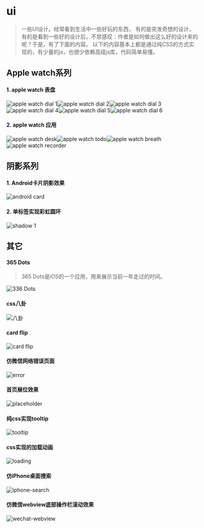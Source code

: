 # ui

> 一些UI设计。经常看到生活中一些好玩的东西， 有的是突发奇想的设计，有的是看到一些好的设计后，不禁感叹：作者是如何做出这么好的设计来的呢？于是，有了下面的内容。
> 以下的内容基本上都是通过纯CSS的方式实现的，有少量的js，也很少依赖高级js库，代码简单易懂。



## Apple watch系列

#### 1. apple watch 表盘
![apple watch dial 1](images/apple-watch-dial-1.png)![apple watch dial 2](images/apple-watch-dial-2.gif)![apple watch dial 3](images/apple-watch-dial-3.png)![apple watch dial 4](images/apple-watch-dial-4.png)![apple watch dial 5](images/apple-watch-dial-5.gif)![apple watch dial 6](images/apple-watch-dial-6.gif)


#### 2. apple watch 应用
![apple watch desk](images/apple-watch-desk.png)![apple watch todo](images/apple-watch-todo.gif)![apple watch breath](images/apple-watch-breath2.gif)![apple watch recorder](images/apple-watch-recorder.gif)


## 阴影系列

#### 1. Android卡片阴影效果
![android card](images/android-card.png)

#### 2. 单标签实现彩虹圆环
![shadow 1](images/shadow.png)

## 其它

#### 365 Dots
> 365 Dots是iOS的一个应用，用来展示当前一年走过的时间。

![336 Dots](images/5.jpg)

#### css八卦
![八卦](images/gossip.gif)

#### card flip
![card flip](images/1.gif)

#### 仿微信网络错误页面
![error](images/3.jpg)

#### 首页展位效果
![placeholder](images/4.jpg)

#### 纯css实现tooltip
![tooltip](images/tooltip.gif)

#### css实现的加载动画
![loading](images/loading.gif)

#### 仿iPhone桌面搜索
![iphone-search](images/iphone-search.gif)

#### 仿微信webview底部操作栏滚动效果
![wechat-webview](images/wechat-webview.gif)